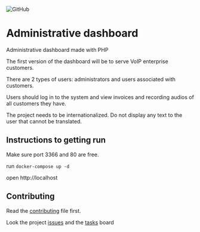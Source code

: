 ![GitHub](https://img.shields.io/github/license/lyseontech/dashboard)

# Administrative dashboard

Administrative dashboard made with PHP

The first version of the dashboard will be to serve VoIP enterprise customers.

There are 2 types of users:
administrators and users associated with customers.

Users should log in to the system and view invoices and recording audios of all customers they have.

The project needs to be internationalized. Do not display any text to the user that cannot be translated.

## Instructions to getting run

Make sure port 3366 and 80 are free.

run
``docker-compose up -d``

open http://localhost

## Contributing

Read the [contributing](/CONTRIBUTING.md) file first.

Look the project [issues](/../../issues) and the [tasks](/../../projects) board

